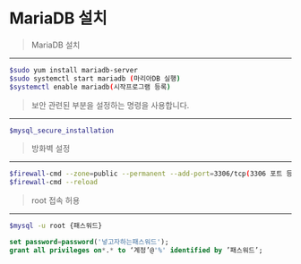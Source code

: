 MariaDB 설치
=========

>MariaDB 설치
-----
```bash
$sudo yum install mariadb-server 
$sudo systemctl start mariadb (마리아DB 실행)
$systemctl enable mariadb(시작프로그램 등록)
```

>보안 관련된 부분을 설정하는 명령을 사용합니다.
----
```bash
$mysql_secure_installation
```


>방화벽 설정
---
```bash
$firewall-cmd --zone=public --permanent --add-port=3306/tcp(3306 포트 등록)
$firewall-cmd --reload
```



>root 접속 허용
---
```bash
$mysql -u root {패스워드}
```
```sql
set password=password('넣고자하는패스워드');
grant all privileges on*.* to ‘계정’@'%' identified by ’패스워드’;
```